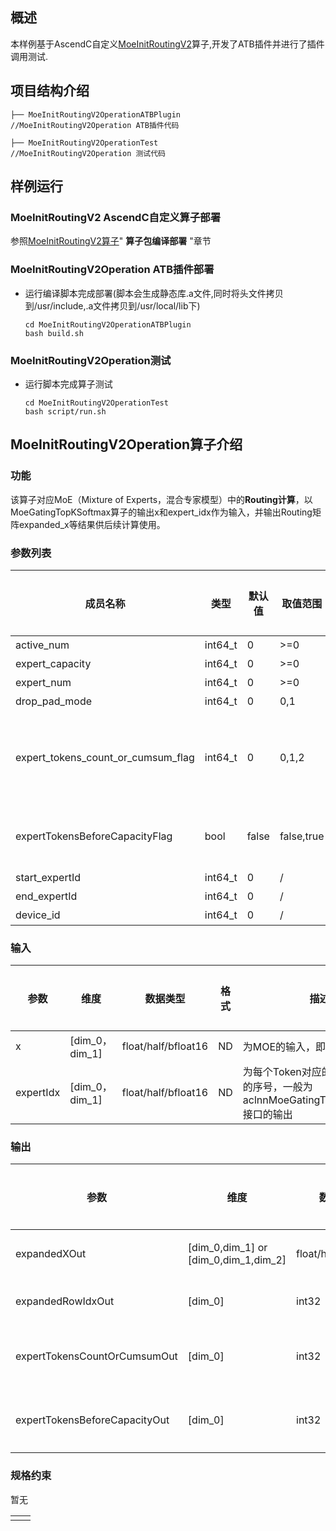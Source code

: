 ## 概述

本样例基于AscendC自定义[MoeInitRoutingV2](https://gitee.com/ascend/cann-ops/tree/master/src/math/moe_init_routing_v2)算子,开发了ATB插件并进行了插件调用测试.

## 项目结构介绍

```
├── MoeInitRoutingV2OperationATBPlugin               //MoeInitRoutingV2Operation ATB插件代码

├── MoeInitRoutingV2OperationTest                   //MoeInitRoutingV2Operation 测试代码
```

## 样例运行

### MoeInitRoutingV2 AscendC自定义算子部署

参照[MoeInitRoutingV2算子](https://gitee.com/ascend/cann-ops/tree/master/src/math/moe_init_routing_v2)" **算子包编译部署** "章节

### MoeInitRoutingV2Operation ATB插件部署

- 运行编译脚本完成部署(脚本会生成静态库.a文件,同时将头文件拷贝到/usr/include,.a文件拷贝到/usr/local/lib下)

  ```
  cd MoeInitRoutingV2OperationATBPlugin
  bash build.sh
  ```

### MoeInitRoutingV2Operation测试

- 运行脚本完成算子测试

  ```shell
  cd MoeInitRoutingV2OperationTest  
  bash script/run.sh
  ```

## MoeInitRoutingV2Operation算子介绍

### 功能

该算子对应MoE（Mixture of Experts，混合专家模型）中的**Routing计算**，以MoeGatingTopKSoftmax算子的输出x和expert_idx作为输入，并输出Routing矩阵expanded_x等结果供后续计算使用。


### 参数列表

| **成员名称**                       | 类型    | 默认值 | 取值范围   | **描述**                                                     | 是否必选 |
| ---------------------------------- | ------- | ------ | ---------- | ------------------------------------------------------------ | -------- |
| active_num                         | int64_t | 0      | >=0        | 表示是否为Active场景                                         | 否       |
| expert_capacity                    | int64_t | 0      | >=0        | 表示每个专家能够处理的tokens数                               | 否       |
| expert_num                         | int64_t | 0      | >=0        | 表示专家数                                                   | 否       |
| drop_pad_mode                      | int64_t | 0      | 0,1        | 表示是否为Drop/Pad场景                                       | 否       |
| expert_tokens_count_or_cumsum_flag | int64_t | 0      | 0,1,2      | 0：表示不输出expertTokensCountOrCumsumOut。 <br />1：表示输出的值为各个专家处理的token数量的累计值。<br /> 2：表示输出的值为各个专家处理的token数量。 | 否       |
| expertTokensBeforeCapacityFlag     | bool    | false  | false,true | false：表示不输出expertTokensBeforeCapacityOut。<br /> true：表示输出的值为在drop之前各个专家处理的token数量。 | 否       |
| start_expertId                     | int64_t | 0      | /          |                                                              | 否       |
| end_expertId                       | int64_t | 0      | /          |                                                              | 否       |
| device_id                          | int64_t | 0      | /          |                                                              | 否       |

### 输入

| **参数**  | **维度**       | **数据类型**        | **格式** | 描述                                                         | 是否必选 |
| --------- | -------------- | ------------------- | -------- | ------------------------------------------------------------ | -------- |
| x         | [dim_0，dim_1] | float/half/bfloat16 | ND       | 为MOE的输入，即token特征输入                                 | 是       |
| expertIdx | [dim_0，dim_1] | float/half/bfloat16 | ND       | 为每个Token对应的k个处理专家的序号，一般为aclnnMoeGatingTopKSoftmaxV2接口的输出 | 是       |

### 输出

| **参数**                      | **维度**                             | **数据类型**        | **格式** | 描述                                          | 是否必选 |
| ----------------------------- | ------------------------------------ | ------------------- | -------- | --------------------------------------------- | -------- |
| expandedXOut                  | [dim_0,dim_1] or [dim_0,dim_1,dim_2] | float/half/bfloat16 | ND       | 根据expertIdx进行扩展过的特征                 | 是       |
| expandedRowIdxOut             | [dim_0]                              | int32               | ND       | expandedXOut和x的索引映射关系                 | 是       |
| expertTokensCountOrCumsumOut  | [dim_0]                              | int32               | ND       | 输出每个专家处理的token数量的统计结果及累加值 | 否       |
| expertTokensBeforeCapacityOut | [dim_0]                              | int32               | ND       | 输出drop之前每个专家处理的token数量的统计结果 | 否       |

### 规格约束

暂无

|      |      |
| ---- | ---- |
|      |      |